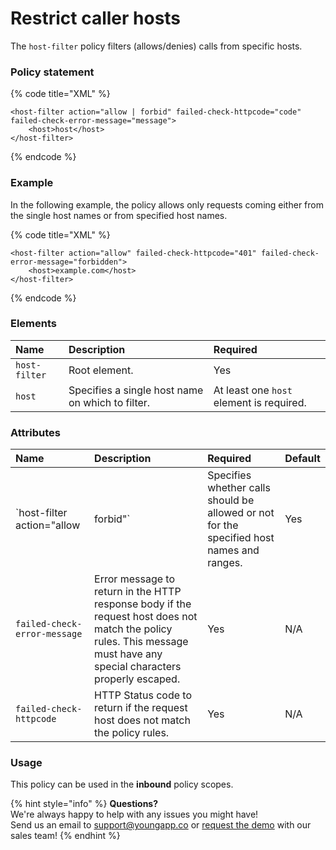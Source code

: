 # Restrict caller hosts

The `host-filter` policy filters \(allows/denies\) calls from specific hosts.

### **Policy statement** <a id="RestrictcallerIPs-Policystatement"></a>

{% code title="XML" %}
```markup
<host-filter action="allow | forbid" failed-check-httpcode="code" failed-check-error-message="message">
    <host>host</host>
</host-filter>
```
{% endcode %}

### **Example** <a id="RestrictcallerIPs-Example"></a>

In the following example, the policy allows only requests coming either from the single host names or from specified host names.

{% code title="XML" %}
```markup
<host-filter action="allow" failed-check-httpcode="401" failed-check-error-message="forbidden">
    <host>example.com</host>
</host-filter>
```
{% endcode %}

### **Elements**

| Name | Description | Required |
| :--- | :--- | :--- |
| `host-filter` | Root element. | Yes |
| `host` | Specifies a single host name on which to filter. | At least one `host` element is required. |

### **Attributes**

| Name | Description | Required | Default |
| :--- | :--- | :--- | :--- |
| `host-filter action="allow | forbid"` | Specifies whether calls should be allowed or not for the specified host names and ranges. | Yes | N/A |
| `failed-check-error-message` | Error message to return in the HTTP response body if the request host does not match the policy rules. This message must have any special characters properly escaped. | Yes | N/A |
| `failed-check-httpcode` | HTTP Status code to return if the request host does not match the policy rules. | Yes | N/A |

### Usage

This policy can be used in the **inbound** policy scopes.

{% hint style="info" %}
**Questions?**   
We're always happy to help with any issues you might have!   
Send us an email to support@youngapp.co or [request the demo](https://youngapp.co/request-demo/) with our sales team!
{% endhint %}

